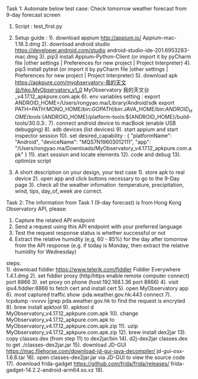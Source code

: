 Task 1:
Automate below test case:
Check tomorrow weather forecast from 9-day forecast screen

1. Script : test_first.py
2. Setup guide :
  1). download appium  http://appium.io/  Appium-mac-1.18.3.dmg
  2). download android studio  https://developer.android.com/studio android-studio-ide-201.6953283-mac.dmg
  3). pip3 install Appium-Python-Client (or import it by pyCharm  file |other settings | Preferences for new project | Project Interpreter)
  4). pip3 install pytest (or import it by pyCharm file |other settings | Preferences for new project | Project Interpreter)
  5). download apk https://apkpure.com/myobservatory-我的天文台/hko.MyObservatory_v1_0 MyObservatory 我的天文台_v4.17.12_apkpure.com.apk
  6). env variables setting : 
        export ANDROID_HOME=/Users/rongyao.ma/Library/Android/sdk
        export PATH=$PATH:$MONO_HOME/bin:${GOPATH}/bin:$JAVA_HOME/bin:${ANDROID_HOME}/tools:${ANDROID_HOME}/platform-tools:${ANDROID_HOME}/build-tools/30.0.3:.
  7). connect android device to macBook (enable USB debugging)
  8). adb devices (list devices) 
  9). start appium and start inspector session
  10). set desired_capability :
          {
              "platformName": "Android",
              "deviceName": "MQS7N19603012111",
              "app": "/Users/rongyao.ma/Downloads/MyObservatory_v4.17.12_apkpure.com.apk"
          }
  11). start session and locate elements 
  12). code and debug
  13). optimize script
  
3. A short description on your design, your test case
   1). store apk to real device
   2). open app and click buttons necessary to go to the 9-Day page
   3). check all the weather infomation :temperature, precipitation, wind, tips, day_of_week are correct.



Task 2:
The information from Task 1 (9-day forecast) is from Hong Kong Observatory API, please:
1. Capture the related API endpoint
2. Send a request using this API endpoint with your preferred language
3. Test the request response status is whether successful or not
4. Extract the relative humidity (e,g, 60 - 85%) for ​the day after tomorrow​ from the API
response (e.g. if today is Monday, then extract the relative humidity for Wednesday)

steps:  
    1). download fiddler  https://www.telerik.com/fiddler    Fiddler Everywhere 1.4.1.dmg
    2). set fiddler proxy (http/https enable remote computer connect) port 8866
    3). set proxy on phone (host:192.168.1.36 port 8866)
    4). visit ipv4.fiddler:8866 to fetch cert and install cert
    5). open MyObservatory app
    6). most captured traffic show :pda.weather.gov.hk:443 connect
    7). tcpdump -vvvvv |grep pda.weather.gov.hk to find the request is encryted
    8). brew install apktool
    9). apktool d MyObservatory_v4.17.12_apkpure.com.apk
    10). change MyObservatory_v4.17.12_apkpure.com.apk to MyObservatory_v4.17.12_apkpure.com.apk.zip
    11). uzip MyObservatory_v4.17.12_apkpure.com.apk.zip
    12). brew install dex2jar
    13). copy classes.dex (from step 11) to dex2jar/bin
    14). d2j-dex2jar classes.dex to get ./classes-dex2jar.jar
    15). download JD-GUI  https://mac.filehorse.com/download-jd-gui-java-decompiler/  jd-gui-osx-1.6.6.tar
    16). open classes-dex2jar.jar via JD-GUI to view the source code
    17). download frida-gadget https://github.com/frida/frida/releases/  frida-gadget-14.2.2-android-arm64.so.xz
    18). 
    
    
